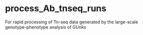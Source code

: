 # process_Ab_tnseq_runs
For rapid processing of Tn-seq data generated by the large-scale genotype-phenotype analysis of GUnks
